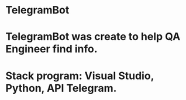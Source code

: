 # TelegramBot
# TelegramBot was create to help QA Engineer find info.
# Stack program: Visual Studio, Python, API Telegram. 